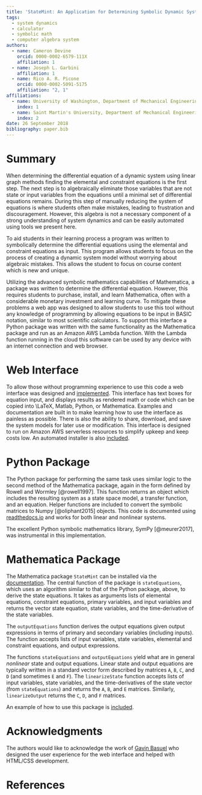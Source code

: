 ```yaml
---
title: 'StateMint: An Application for Determining Symbolic Dynamic System Models using Linear Graph Methods'
tags:
  - system dynamics
  - calculator
  - symbolic math
  - computer algebra system
authors:
  - name: Cameron Devine
    orcid: 0000-0002-6579-111X
    affiliation: 1
  - name: Joseph L. Garbini
    affiliation: 1
  - name: Rico A. R. Picone
    orcid: 0000-0002-5091-5175
    affiliation: "2, 1"
affiliations:
  - name: University of Washington, Department of Mechanical Engineering
    index: 1
  - name: Saint Martin's University, Department of Mechanical Engineering
    index: 2
date: 26 September 2018
bibliography: paper.bib
---
```


# Summary

When determining the differential equation of a dynamic system using linear graph methods finding the elemental and constraint equations is the first step.
The next step is to algebraically eliminate those variables that are not state or input variables from the equations until a minimal set of differential equations remains.
During this step of manually reducing the system of equations is where students often make mistakes, leading to frustration and discouragement.
However, this algebra is not a necessary component of a strong understanding of system dynamics and can be easily automated using tools we present here.


To aid students in their learning process a program was written to symbolically determine the differential equations using the elemental and constraint equations as input.
This program allows students to focus on the process of creating a dynamic system model without worrying about algebraic mistakes.
This allows the student to focus on course content which is new and unique.

Utilizing the advanced symbolic mathematics capabilities of Mathematica, a package was written to determine the differential equation.
However, this requires students to purchase, install, and learn Mathematica, often with a considerable monetary investment and learning curve.
To mitigate these problems a web app was designed to allow students to use this tool without any knowledge of programming by allowing equations to be input in BASIC notation, similar to most scientific calculators.
To support this interface a Python package was written with the same functionality as the Mathematica package and run as an Amazon AWS Lambda function.
With the Lambda function running in the cloud this software can be used by any device with an internet connection and web browser.

# Web Interface

To allow those without programming experience to use this code a web interface was designed and [implemented](http://statum.camerondevine.me/).
This interface has text boxes for equation input, and displays results as rendered math or code which can be copied into \LaTeX, Matlab, Python, or Mathematica.
Examples and documentation are built in to make learning how to use the interface as painless as possible.
There is also the ability to share, download, and save the system models for later use or modification.
This interface is designed to run on Amazon AWS serverless resources to simplify upkeep and keep costs low.
An automated installer is also [included](https://github.com/CameronDevine/Statum/tree/master/web).

# Python Package

The Python package for performing the same task uses similar logic to the second method of the Mathematica package, again in the form defined by Rowell and Wormley [@rowell1997].
This function returns an object which includes the resulting system as a state space model, a transfer function, and an equation.
Helper functions are included to convert the symbolic matrices to Numpy [@oliphant2015] objects.
This code is documented using [readthedocs.io](https://statum.readthedocs.io/en/latest/) and works for both linear and nonlinear systems.

The excellent Python symbolic mathematics library, SymPy [@meurer2017], was instrumental in this implementation.

# Mathematica Package

The Mathematica package `StateMint` can be installed via the [documentation](https://github.com/CameronDevine/Statum/blob/master/mathematica/README.md). The central function of the package is `stateEquations`, which uses an algorithm similar to that of the Python package, above, to derive the state equations. It takes as arguments lists of elemental equations, constraint equations, primary variables, and input variables and returns the vector state equation, state variables, and the time-derivative of the state variables.

The `outputEquations` function derives the output equations given output expressions in terms of primary and secondary variables (including inputs). The function accepts lists of input variables, state variables, elemental and constraint equations, and output expressions.

The functions `stateEquations` and `outputEquations` yield what are in general *nonlinear* state and output equations. Linear state and output equations are typically written in a standard vector form described by matrices `A`, `B`, `C`, and `D` (and sometimes `E` and `F`). The `linearizeState` function accepts lists of input variables, state variables, and the time-derivatives of the state vector (from `stateEquations`) and returns the `A`, `B`, and `E` matrices. Similarly, `linearizeOutput` returns the `C`, `D`, and `F` matrices.

An example of how to use this package is [included](https://github.com/CameronDevine/Statum/blob/master/mathematica/Example.nb).

# Acknowledgments

The authors would like to acknowledge the work of [Gavin Basuel](https://www.gavinbasuel.com/) who designed the user experience for the web interface and helped with HTML/CSS development.

# References

<!--stackedit_data:
eyJkaXNjdXNzaW9ucyI6eyJTUjhYckl2em11VWpGY1paIjp7In
N0YXJ0Ijo2NjUsImVuZCI6ODIwLCJ0ZXh0IjoiV2hlbiBkZXRl
cm1pbmluZyB0aGUgZGlmZmVyZW50aWFsIGVxdWF0aW9uIG9mIG
EgZHluYW1pYyBzeXN0ZW0gdXNpbmcgbGluZWFyIGdyYeKApiJ9
LCJrSXRMMVFWQkhJeWttVEJ0Ijp7InN0YXJ0IjoxMjkyLCJlbm
QiOjE0NjMsInRleHQiOiJUbyBhaWQgc3R1ZGVudHMgaW4gdGhl
aXIgbGVhcm5pbmcgcHJvY2VzcyBhIHByb2dyYW0gd2FzIHdyaX
R0ZW4gdG8gc3ltYm9saWNhbGx54oCmIn0sInZBaUExS2dBQm1r
WU9jTWUiOnsic3RhcnQiOjIxMDksImVuZCI6MjEyMywidGV4dC
I6IkJBU0lDIG5vdGF0aW9uIn19LCJjb21tZW50cyI6eyJSeUxq
azJxTGNyOERzOEpkIjp7ImRpc2N1c3Npb25JZCI6IlNSOFhySX
Z6bXVVakZjWloiLCJzdWIiOiJnbzoxMDI5MDU0MzU1MzA4OTY0
NzQ4MDAiLCJ0ZXh0IjoiSSdtIGEgYmlnIGJlbGlldmVyIHRoYX
QgeW91ciBmaXJzdCBzZW50ZW5jZSBzaG91bGQgdHJ5IHRvIGNv
bnZleSB0aGUgbWFpbiBwb2ludCBvZiB5b3VyIHBhcGVyLiBUaG
lzIGlzIG1vcmUgb2YgYW4gXCJpbnRyb2R1Y3Rpb25cIiBzZWN0
aW9uIHNlbnRlbmNlLCBhcyBhcmUgdGhvc2UgdGhhdCBmb2xsb3
cgaXQuIFBlcmhhcHMgdGhpcyAqaXMqIGVmZmVjdGl2ZWx5IHRo
ZSBpbnRyb2R1Y3Rpb24gYW5kIHRoZXJlJ3MgYSBzZXBhcmF0ZS
BhYnN0cmFjdCAuLi4gaWYgc28sIHRoYXQncyBmaW5lLiIsImNy
ZWF0ZWQiOjE1NDM3MTkxMDI4MzB9LCJ6ZGh3Y01aaWVEV3JJcG
tDIjp7ImRpc2N1c3Npb25JZCI6IlNSOFhySXZ6bXVVakZjWloi
LCJzdWIiOiJnbzoxMDI5MDU0MzU1MzA4OTY0NzQ4MDAiLCJ0ZX
h0IjoiSSdtIGdvaW5nIHRvIGNvbnRpbnVlIGNvbW1lbnRpbmcg
YXMgaWYgdGhpcyB0ZXh0IGlzIHByZWNlZGVkIGJ5IGFuIGFic3
RyYWN0IG9mIHNvbWUgc29ydC4iLCJjcmVhdGVkIjoxNTQzNzE5
MjAxODA4fSwiNEJyY05qc0RseFNiTGxNNiI6eyJkaXNjdXNzaW
9uSWQiOiJrSXRMMVFWQkhJeWttVEJ0Iiwic3ViIjoiZ286MTAy
OTA1NDM1NTMwODk2NDc0ODAwIiwidGV4dCI6IldlIGNhbiBub3
cgYmUgbW9yZSBzcGVjaWZpYywgaGVyZS4gV2UgaGF2ZSBhbHJl
YWR5IGludHJvZHVjZWQgdGhlIGVxdWF0aW9ucyBhbmQgdGhlIH
Rhc2sgb2YgYXV0b21hdGlvbi4iLCJjcmVhdGVkIjoxNTQzNzIw
MDYzNjkyfSwiRXVPVXZiRmlINXFUbktRMCI6eyJkaXNjdXNzaW
9uSWQiOiJ2QWlBMUtnQUJta1lPY01lIiwic3ViIjoiZ2g6MTAz
OTQ4OTYiLCJ0ZXh0IjoiU2hvdWxkIHdlIGNpdGUgQkFTSUMgbm
90YXRpb24/IEkgZm91bmQgaXQgb24gV2lraXBlZGlhLCAgXG5b
aHR0cHM6Ly9lbi53aWtpcGVkaWEub3JnL3dpa2kvQ2FsY3VsYX
Rvcl9pbnB1dF9tZXRob2RzI0JBU0lDX25vdGF0aW9uXShodHRw
czovL2VuLndpa2lwZWRpYS5vcmcvd2lraS9DYWxjdWxhdG9yX2
lucHV0X21ldGhvZHMjQkFTSUNfbm90YXRpb24pIiwiY3JlYXRl
ZCI6MTU0Mzk1Mzc1NDY0OX19LCJoaXN0b3J5IjpbLTU3NTM0Mz
cxMCw2NzA0NDc3MSwtMjI5MTM1NzY5LC0xMTIzMzkyMDU0LC04
ODczMDE4MiwyMTAxOTI0Njg1LDYwMjA3OTc4MCwxMDg1MzA3Mz
gyLC0xNDUxNzc5NDIzLC0xMDA5OTU4MDI3LDQ4NDI0ODIxOCwx
MTMyMjIzODkzLC01NjAzODcyNTUsLTMzMjYyMTcwNiwxNjgyNT
MwNDkzLC0xNDkyOTA5NTcsNDIzNjYwMTEsLTI1Njk2NTgzNywt
MTIwMTkxMDQ1MiwyMDk4Nzc1OTYwXX0=
-->